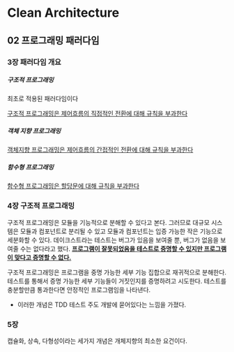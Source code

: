 # Clean Architecture

## 02 프로그래밍 패러다임

### 3장 패러다임 개요

##### 구조적 프로그래밍

최초로 적용된 패러다임이다

<u>구조적 프로그래밍은 제어흐름의 직접적인 전환에 대해 규칙을 부과한다</u>

##### 객체 지향 프로그래밍

<u>객체지향 프로그래밍은 제어흐름의 간접적인 전환에 대해 규칙을 부과한다</u>

##### 함수형 프로그래밍

<u>함수형 프로그래밍은 할당문에 대해 규칙을 부과한다</u>

### 4장 구조적 프로그래밍

구조적 프로그래밍은 모듈을 기능적으로 분해할 수 있다고 본다. 그러므로 대규모 시스템은 모듈과 컴포넌트로 분리될 수 있고 모듈과 컴포넌트는 입증 가능한 작은 기능으로 세분화할 수 있다. 데이크스트라는 테스트는 버그가 있음을 보여줄 뿐, 버그가 없음을 보여줄 수는 없다라고 했다. **<u>프로그램이 잘못되었음을 테스트로 증명할 수 있지만 프로그램이 맞다고 증명할 수 없다.</u>**  

구조적 프로그래밍은 프로그램을 중명 가능한 세부 기능 집합으로 재귀적으로 분해한다. 테스트를 통해서 증명 가능한 세부 기능들이 거짓인지를 증명하려고 시도한다. 테스트를 충분할만큼 통과한다면 안정적인 프로그램임을 나타낸다.

- 이러한 개념은 TDD 테스트 주도 개발에 묻어있다는 느낌을 가졌다.

### 5장 

캡슐화, 상속, 다형성이라는 세가지 개념은 개체지향의 최소한 요건이다. 
